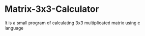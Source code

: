 # Matrix-3x3-Calculator
It is a small program of calculating 3x3 multiplicated matrix using c language 
